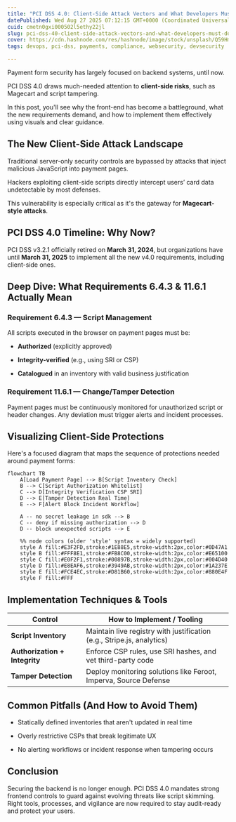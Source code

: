 ```yaml
---
title: "PCI DSS 4.0: Client-Side Attack Vectors and What Developers Must Do"
datePublished: Wed Aug 27 2025 07:12:15 GMT+0000 (Coordinated Universal Time)
cuid: cmetn0gxi000502l5ethy22jl
slug: pci-dss-40-client-side-attack-vectors-and-what-developers-must-do
cover: https://cdn.hashnode.com/res/hashnode/image/stock/unsplash/Q59HmzK38eQ/upload/86d9a9e0669eda19d193527b95dd528c.jpeg
tags: devops, pci-dss, payments, compliance, websecurity, devsecurity

---
```


Payment form security has largely focused on backend systems, until now.

PCI DSS 4.0 draws much-needed attention to **client-side risks**, such as Magecart and script tampering.

In this post, you'll see why the front-end has become a battleground, what the new requirements demand, and how to implement them effectively using visuals and clear guidance.

## The New Client-Side Attack Landscape

Traditional server-only security controls are bypassed by attacks that inject malicious JavaScript into payment pages.

Hackers exploiting client-side scripts directly intercept users’ card data undetectable by most defenses.

This vulnerability is especially critical as it's the gateway for **Magecart-style attacks**.

## PCI DSS 4.0 Timeline: Why Now?

PCI DSS v3.2.1 officially retired on **March 31, 2024**, but organizations have until **March 31, 2025** to implement all the new v4.0 requirements, including client-side ones.

## Deep Dive: What Requirements 6.4.3 & 11.6.1 Actually Mean

### **Requirement 6.4.3 — Script Management**

All scripts executed in the browser on payment pages must be:

* **Authorized** (explicitly approved)
    
* **Integrity-verified** (e.g., using SRI or CSP)
    
* **Catalogued** in an inventory with valid business justification
    

### **Requirement 11.6.1 — Change/Tamper Detection**

Payment pages must be continuously monitored for unauthorized script or header changes. Any deviation must trigger alerts and incident processes.

## Visualizing Client-Side Protections

Here's a focused diagram that maps the sequence of protections needed around payment forms:

```mermaid
flowchart TB
    A[Load Payment Page] --> B[Script Inventory Check]
    B --> C[Script Authorization Whitelist]
    C --> D[Integrity Verification CSP SRI]
    D --> E[Tamper Detection Real Time]
    E --> F[Alert Block Incident Workflow]

    A -- no secret leakage in sdk --> B
    C -- deny if missing authorization --> D
    D -- block unexpected scripts --> E

    %% node colors (older 'style' syntax = widely supported)
    style A fill:#E3F2FD,stroke:#1E88E5,stroke-width:2px,color:#0D47A1
    style B fill:#FFF8E1,stroke:#FB8C00,stroke-width:2px,color:#E65100
    style C fill:#E0F2F1,stroke:#00897B,stroke-width:2px,color:#004D40
    style D fill:#E8EAF6,stroke:#3949AB,stroke-width:2px,color:#1A237E
    style E fill:#FCE4EC,stroke:#D81B60,stroke-width:2px,color:#880E4F
    style F fill:#FFF
```

## Implementation Techniques & Tools

| **Control** | **How to Implement / Tooling** |
| --- | --- |
| **Script Inventory** | Maintain live registry with justification (e.g., Stripe.js, analytics) |
| **Authorization + Integrity** | Enforce CSP rules, use SRI hashes, and vet third-party code |
| **Tamper Detection** | Deploy monitoring solutions like Feroot, Imperva, Source Defense |

## Common Pitfalls (And How to Avoid Them)

* Statically defined inventories that aren't updated in real time
    
* Overly restrictive CSPs that break legitimate UX
    
* No alerting workflows or incident response when tampering occurs
    

## **Conclusion**

Securing the backend is no longer enough. PCI DSS 4.0 mandates strong frontend controls to guard against evolving threats like script skimming. Right tools, processes, and vigilance are now required to stay audit-ready and protect your users.